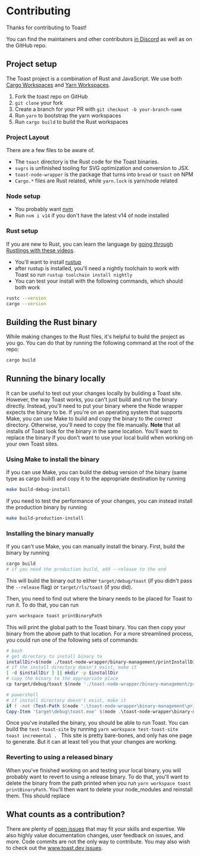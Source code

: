 # Contributing

Thanks for contributing to Toast!

You can find the maintainers and other contributors [in Discord][discord] as well as on the GitHub repo.

## Project setup

The Toast project is a combination of Rust and JavaScript. We use both [Cargo Workspaces](https://doc.rust-lang.org/cargo/reference/workspaces.html) and [Yarn Workspaces](https://classic.yarnpkg.com/en/docs/workspaces/).

1.  Fork the toast repo on GitHub
1.  `git clone` your fork
1.  Create a branch for your PR with `git checkout -b your-branch-name`
1.  Run `yarn` to bootstrap the yarn workspaces
1.  Run `cargo build` to build the Rust workspaces

### Project Layout

There are a few files to be aware of.

- The `toast` directory is the Rust code for the Toast binaries.
- `svgrs` is unfinished tooling for SVG optimization and conversion to JSX.
- `toast-node-wrapper` is the package that turns into `bread` or `toast` on NPM
- `Cargo.*` files are Rust related, while `yarn.lock` is yarn/node related

### Node setup

- You probably want [nvm](https://github.com/nvm-sh/nvm)
- Run `nvm i v14` if you don't have the latest v14 of node installed

### Rust setup

If you are new to Rust, you can learn the language by [going through Rustlings with these videos](https://egghead.io/playlists/learning-rust-by-solving-the-rustlings-exercises-a722).

- You'll want to install [rustup](https://rustup.rs/)
- after rustup is installed, you'll need a nightly toolchain to work with Toast so run `rustup toolchain install nightly`
- You can test your install with the following commands, which should both work

```bash
rustc --version
cargo --version
```

## Building the Rust binary
While making changes to the Rust files, it's helpful to build the project as you go. You can do that by running the following command at the root of the repo: 

```bash
cargo build
```
## Running the binary locally
It can be useful to test out your changes locally by building a Toast site. However, the way Toast works, you can't just build and run the binary directly. Instead, you'll need to put your binary where the Node wrapper expects the binary to be. If you're on an operating system that supports Make, you can use Make to build and copy the binary to the correct directory. Otherwise, you'll need to copy the file manually. 
**Note** that all installs of Toast look for the binary in the same location. You'll want to replace the binary if you don't want to use your local build when working on your own Toast sites. 

### Using Make to install the binary
If you can use Make, you can build the debug version of the binary (same type as cargo build) and copy it to the appropriate destination by running 
```bash
make build-debug-install
```
If you need to test the performance of your changes, you can instead install the production binary by running 
```bash
make build-production-install
```
### Installing the binary manually
If you can't use Make, you can manually install the binary. First, build the binary by running 
```bash
cargo build
# if you need the production build, add --release to the end
```
This will build the binary out to either `target/debug/toast` (if you didn't pass the `--release` flag) or `target/rls/toast` (if you did). 

Then, you need to find out where the binary needs to be placed for Toast to run it. To do that, you can run 

```bash
yarn workspace toast printBinaryPath
```
This will print the global path to the Toast binary. You can then copy your binary from the above path to that location. For a more streamlined process, you could run one of the following sets of commands: 

```bash
# bash
# get directory to install binary to
installDir=$(node ./toast-node-wrapper/binary-management/printInstallDirectory.js) 
# if the install directory doesn't exist, make it
[ -d $installDir ] || mkdir -p $installDir
# copy the binary to the appropriate place
cp target/debug/toast $(node './toast-node-wrapper/binary-management/printBinaryPath')
```
```powershell
# powershell
# if install directory doesn't exist, make it
if ( -not (Test-Path $(node '.\toast-node-wrapper\binary-management\printInstallDirectory.js'))) {mkdir node '.\toast-node-wrapper\binary-management\printInstallDirectory.js'}
Copy-Item 'target\debug\toast.exe' $(node .\toast-node-wrapper\binary-management\printBinaryPath)
```
Once you've installed the binary, you should be able to run Toast. You can build the `test-toast-site` by running 
`yarn workspace test-toast-site toast incremental . ` This site is pretty bare-bones, and only has one page to generate. But it can at least tell you that your changes are working.  


### Reverting to using a released binary
When you've finished working on and testing your local binary, you will probably want to revert to using a release binary. To do that, you'll want to delete the binary from the path printed when you run `yarn workspace toast printBinaryPath`. You'll then want to delete your node_modules and reinstall them. This should replace

## What counts as a contribution?

There are plenty of [open issues][issues] that may fit your skills and expertise. We also highly value documentation changes, user feedback on issues, and more. Code commits are not the only way to contribute. You may also wish to check out the [www.toast.dev issues](https://github.com/toastdotdev/www.toast.dev/issues).

[issues]: https://github.com/toastdotdev/toast/issues
[www-issues]: https://github.com/toastdotdev/www.toast.dev/issues
[rust]: https://www.rust-lang.org/learn/get-started
[discord]: https://discord.gg/m2RdVRA
